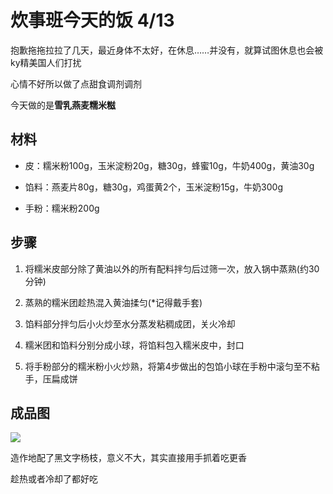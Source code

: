 # 炊事班今天的饭 4/13

抱歉拖拖拉拉了几天，最近身体不太好，在休息……并没有，就算试图休息也会被ky精美国人们打扰

心情不好所以做了点甜食调剂调剂

今天做的是**雪乳燕麦糯米糍**

## 材料

- 皮：糯米粉100g，玉米淀粉20g，糖30g，蜂蜜10g，牛奶400g，黄油30g

- 馅料：燕麦片80g，糖30g，鸡蛋黄2个，玉米淀粉15g，牛奶300g

- 手粉：糯米粉200g

## 步骤

1. 将糯米皮部分除了黄油以外的所有配料拌匀后过筛一次，放入锅中蒸熟(约30分钟)

2. 蒸熟的糯米团趁热混入黄油揉匀(*记得戴手套)

3. 馅料部分拌匀后小火炒至水分蒸发粘稠成团，关火冷却

4. 糯米团和馅料分别分成小球，将馅料包入糯米皮中，封口

5. 将手粉部分的糯米粉小火炒熟，将第4步做出的包馅小球在手粉中滚匀至不粘手，压扁成饼

## 成品图

<img style="max-height: 500px;" src="https://z3.ax1x.com/2021/04/13/csCxmt.jpg"></img>

造作地配了黑文字杨枝，意义不大，其实直接用手抓着吃更香

趁热或者冷却了都好吃